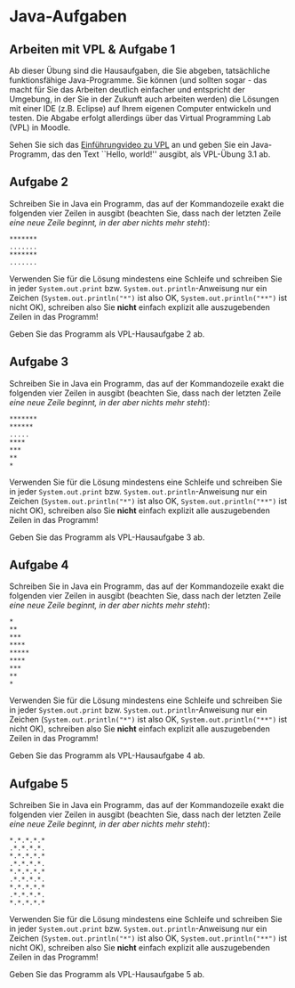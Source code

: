 # Java-Aufgaben

## Arbeiten mit VPL & Aufgabe 1

Ab dieser Übung sind die Hausaufgaben, die Sie abgeben, tatsächliche funktionsfähige Java-Programme. Sie können (und sollten sogar - das macht für Sie das Arbeiten deutlich einfacher und entspricht der Umgebung, in der Sie in der Zukunft auch arbeiten werden) die Lösungen mit einer IDE (z.B. Eclipse) auf Ihrem eigenen Computer entwickeln und testen. Die Abgabe erfolgt allerdings über das Virtual Programming Lab (VPL) in Moodle.

Sehen Sie sich das [Einführungvideo zu VPL](https://mediathek.htw-berlin.de/video/Einfuehrung-in-VPL-fuer-Programmierung-1/0cfead9e057316f6d3b9a76a8908ba66) an und geben Sie ein Java-Programm, das den Text ``Hello, world!'' ausgibt, als VPL-Übung 3.1 ab.

## Aufgabe 2

Schreiben Sie in Java ein Programm, das auf der Kommandozeile exakt die folgenden vier Zeilen in ausgibt (beachten Sie, dass nach der letzten Zeile *eine neue Zeile beginnt, in der aber nichts mehr steht*):

```text
*******
.......
*******
.......

```

Verwenden Sie für die Lösung mindestens eine Schleife und schreiben Sie in jeder `System.out.print` bzw. `System.out.println`-Anweisung nur ein Zeichen (`System.out.println("*")` ist also OK, `System.out.println("**")` ist nicht OK), schreiben also Sie **nicht** einfach explizit alle auszugebenden Zeilen in das Programm!

Geben Sie das Programm als VPL-Hausaufgabe 2 ab.

## Aufgabe 3

Schreiben Sie in Java ein Programm, das auf der Kommandozeile exakt die folgenden vier Zeilen in ausgibt (beachten Sie, dass nach der letzten Zeile *eine neue Zeile beginnt, in der aber nichts mehr steht*):

```text
*******
******
.....
****
***
**
*

```

Verwenden Sie für die Lösung mindestens eine Schleife und schreiben Sie in jeder `System.out.print` bzw. `System.out.println`-Anweisung nur ein Zeichen (`System.out.println("*")` ist also OK, `System.out.println("**")` ist nicht OK), schreiben also Sie **nicht** einfach explizit alle auszugebenden Zeilen in das Programm!

Geben Sie das Programm als VPL-Hausaufgabe 3 ab.

## Aufgabe 4

Schreiben Sie in Java ein Programm, das auf der Kommandozeile exakt die folgenden vier Zeilen in ausgibt (beachten Sie, dass nach der letzten Zeile *eine neue Zeile beginnt, in der aber nichts mehr steht*):

```text
*
**
***
****
*****
****
***
**
*

```

Verwenden Sie für die Lösung mindestens eine Schleife und schreiben Sie in jeder `System.out.print` bzw. `System.out.println`-Anweisung nur ein Zeichen (`System.out.println("*")` ist also OK, `System.out.println("**")` ist nicht OK), schreiben also Sie **nicht** einfach explizit alle auszugebenden Zeilen in das Programm!

Geben Sie das Programm als VPL-Hausaufgabe 4 ab.

## Aufgabe 5

Schreiben Sie in Java ein Programm, das auf der Kommandozeile exakt die folgenden vier Zeilen in ausgibt (beachten Sie, dass nach der letzten Zeile *eine neue Zeile beginnt, in der aber nichts mehr steht*):

```text
*.*.*.*.*
.*.*.*.*.      
*.*.*.*.*
.*.*.*.*.      
*.*.*.*.*
.*.*.*.*.      
*.*.*.*.*
.*.*.*.*.      
*.*.*.*.*

```

Verwenden Sie für die Lösung mindestens eine Schleife und schreiben Sie in jeder `System.out.print` bzw. `System.out.println`-Anweisung nur ein Zeichen (`System.out.println("*")` ist also OK, `System.out.println("**")` ist nicht OK), schreiben also Sie **nicht** einfach explizit alle auszugebenden Zeilen in das Programm!

Geben Sie das Programm als VPL-Hausaufgabe 5 ab.
